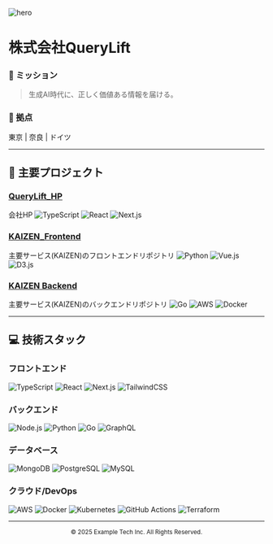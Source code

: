 ![hero](https://github.com/user-attachments/assets/272df9c8-91b2-49fd-a0a7-bdd402fab795)

# 株式会社QueryLift

### 🌟 ミッション

> 生成AI時代に、正しく価値ある情報を届ける。

### 📍 拠点

東京 | 奈良 | ドイツ

---

## 🚀 主要プロジェクト

### [QueryLift_HP](https://github.com/QueryLift/QueryLift_HP)
会社HP
![TypeScript](https://img.shields.io/badge/-TypeScript-3178C6?style=flat-square&logo=typescript&logoColor=white)
![React](https://img.shields.io/badge/-React-61DAFB?style=flat-square&logo=react&logoColor=black)
![Next.js](https://img.shields.io/badge/-Next.js-000000?style=flat-square&logo=next.js&logoColor=white)

### [KAIZEN_Frontend]([https://github.com/example-corp/datavizpro](https://github.com/QueryLift/KAIZEN_Frontend))
主要サービス(KAIZEN)のフロントエンドリポジトリ
![Python](https://img.shields.io/badge/-Python-3776AB?style=flat-square&logo=python&logoColor=white)
![Vue.js](https://img.shields.io/badge/-Vue.js-4FC08D?style=flat-square&logo=vue.js&logoColor=white)
![D3.js](https://img.shields.io/badge/-D3.js-F9A03C?style=flat-square&logo=d3.js&logoColor=white)

### [KAIZEN Backend]([https://github.com/example-corp/secure-connect](https://github.com/QueryLift/KAIZEN_Backend))
主要サービス(KAIZEN)のバックエンドリポジトリ
![Go](https://img.shields.io/badge/-Go-00ADD8?style=flat-square&logo=go&logoColor=white)
![AWS](https://img.shields.io/badge/-AWS-232F3E?style=flat-square&logo=amazon-aws&logoColor=white)
![Docker](https://img.shields.io/badge/-Docker-2496ED?style=flat-square&logo=docker&logoColor=white)

---

## 💻 技術スタック

### フロントエンド
![TypeScript](https://img.shields.io/badge/-TypeScript-3178C6?style=flat-square&logo=typescript&logoColor=white)
![React](https://img.shields.io/badge/-React-61DAFB?style=flat-square&logo=react&logoColor=black)
![Next.js](https://img.shields.io/badge/-Next.js-000000?style=flat-square&logo=next.js&logoColor=white)
![TailwindCSS](https://img.shields.io/badge/-TailwindCSS-06B6D4?style=flat-square&logo=tailwind-css&logoColor=white)

### バックエンド
![Node.js](https://img.shields.io/badge/-Node.js-339933?style=flat-square&logo=node.js&logoColor=white)
![Python](https://img.shields.io/badge/-Python-3776AB?style=flat-square&logo=python&logoColor=white)
![Go](https://img.shields.io/badge/-Go-00ADD8?style=flat-square&logo=go&logoColor=white)
![GraphQL](https://img.shields.io/badge/-GraphQL-E10098?style=flat-square&logo=graphql&logoColor=white)

### データベース
![MongoDB](https://img.shields.io/badge/-MongoDB-47A248?style=flat-square&logo=mongodb&logoColor=white)
![PostgreSQL](https://img.shields.io/badge/-PostgreSQL-336791?style=flat-square&logo=postgresql&logoColor=white)
![MySQL](https://img.shields.io/badge/-MySQL-4479A1?style=flat-square&logo=mysql&logoColor=white)

### クラウド/DevOps
![AWS](https://img.shields.io/badge/-AWS-232F3E?style=flat-square&logo=amazon-aws&logoColor=white)
![Docker](https://img.shields.io/badge/-Docker-2496ED?style=flat-square&logo=docker&logoColor=white)
![Kubernetes](https://img.shields.io/badge/-Kubernetes-326CE5?style=flat-square&logo=kubernetes&logoColor=white)
![GitHub Actions](https://img.shields.io/badge/-GitHub%20Actions-2088FF?style=flat-square&logo=github-actions&logoColor=white)
![Terraform](https://img.shields.io/badge/-Terraform-7B42BC?style=flat-square&logo=terraform&logoColor=white)

---


<div align="center">
  <sub>© 2025 Example Tech Inc. All Rights Reserved.</sub>
</div>
